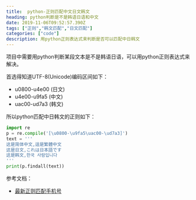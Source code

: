 ```yaml
---
title:  python-正则匹配中文日文韩文
heading: python判断是不是韩语日语和中文
date: 2019-11-06T09:52:57.390Z
tags: ["正则","韩文匹配","日文匹配"]
categories: ["code"]
description: 用python正则表达式来判断是否可以匹配中日韩文
---
```


项目中需要用python判断某段文本是不是韩语日语，可以用python正则表达式来解决。

首选得知道UTF-8(Unicode)编码区间如下：
- u0800-u4e00 (日文)
- u4e00-u9fa5 (中文)
- uac00-ud7a3 (韩文)


所以python匹配中日韩文的正则如下：

```python
import re
p = re.compile('[\u0800-\u9fa5\uac00-\ud7a3]')
text = '''
这是简体中文,這是繁體中文
这是日文,これは日本語です
这是韩文,한국 사람입니다
'''
print(p.findall(text))
```

参考文档：

- [最新正则匹配手机号](https://sxy91.com/posts/regex-for-phone-number/)